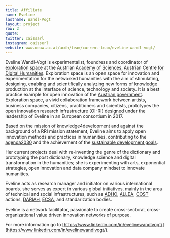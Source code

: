 ```yaml
---
title: Affiliate
name: Eveline
lastname: Wandl-Vogt
layout: project
row: 2
quote: 
twitter: caissarl
instagram: caisserl
website: www.oeaw.ac.at/acdh/team/current-team/eveline-wandl-vogt/
---
```


Eveline Wandl-Vogt is experimentalist, foundress and coordinator of [exploration space](https://www.oeaw.ac.at/acdh/about/core-units/core-unit-4/) at the [Austrian Academy of Sciences](https://www.oeaw.ac.at/), [Austrian Centre for Digital Humanities](https://www.oeaw.ac.at/acdh/acdh-home/). Exploration space is an open space for innovation and experimentation for the networked humanities with the aim of stimulating, designing, enabling and scientifically analyzing new forms of knowledge production at the interface of science, technology and society. It is a best practice example for open innovation of the [Austrian government](http://openinnovation.gv.at/portfolio/oeaw-exploration-space/). Exploration space, a vivid collaboration framework between artists, business companies, citizens, practitioners and scientists, prototypes the open innovation research infrastructure (OI-RI) designed under the leadership of Eveline in an European consortium in 2017.

Based on the mission of knowledge4development and against the background of a RRI mission statement, Eveline aims to apply open innovation methods and practices in humanities, contributing to the [agenda2030](https://sustainabledevelopment.un.org/post2015/transformingourworld) and the achievement of the [sustainable development goals](https://sustainabledevelopment.un.org/?menu=1300). 

Her current projects deal with re-inventing the genre of the dictionary and prototyping the post dictionary, knowledge science and digital transformation in the humanities; she is experimenting with arts, exponential strategies, open innovation and data company mindset to innovate humanities.

Eveline acts as research manager and initiator on various international boards. she serves as expert in various global initiatives, mainly in the area of technical and social infrastructures, such as [ADHO](https://adho.org/), [ALLEA]( https://www.allea.org/working-groups/overview/working-group-e-humanities/),
[COST](https://www.cost.eu/) actions, [DARIAH](https://www.dariah.eu/), [ECSA](https://ecsa.citizen-science.net/), and standarization bodies.

Eveline is a network facilitator, passionate to create cross-sectoral, cross-organizational value driven innovation networks of purpose.


For more information go to [https://www.linkedin.com/in/evelinewandlvogt/](https://www.linkedin.com/in/evelinewandlvogt/).